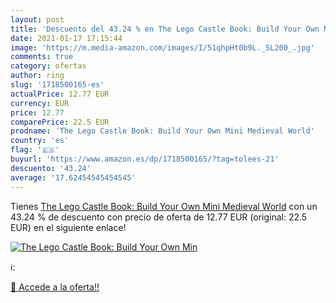 ```yaml
---
layout: post
title: 'Descuento del 43.24 % en The Lego Castle Book: Build Your Own Min'
date: 2021-01-17 17:15:44
image: 'https://m.media-amazon.com/images/I/51qhpHt0b9L._SL200_.jpg'
comments: true
category: ofertas
author: ring
slug: '1718500165-es'
actualPrice: 12.77 EUR
currency: EUR
price: 12.77
comparePrice: 22.5 EUR
prodname: 'The Lego Castle Book: Build Your Own Mini Medieval World'
country: 'es'
flag: '🇪🇸'
buyurl: 'https://www.amazon.es/dp/1718500165/?tag=tolees-21'
descuento: '43.24'
average: '17.62454545454545'
---
```


Tienes [The Lego Castle Book: Build Your Own Mini Medieval World](https://www.amazon.es/dp/1718500165/?tag=tolees-21) con un 43.24 % de descuento con precio de oferta de 12.77 EUR (original: 22.5 EUR) en el siguiente enlace!

[![The Lego Castle Book: Build Your Own Min](https://m.media-amazon.com/images/I/51qhpHt0b9L._SL200_.jpg)](https://www.amazon.es/dp/1718500165/?tag=tolees-21)

ℹ️:


[🛒 Accede a la oferta!!](https://www.amazon.es/dp/1718500165/?tag=tolees-21)
